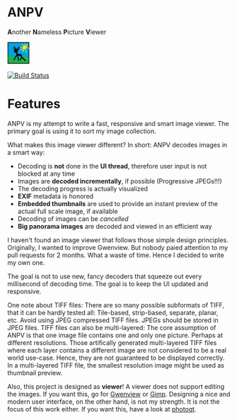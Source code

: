 # ANPV

**A**nother **N**ameless **P**icture **V**iewer

<img src="images/ANPV.png" height="50" alt="ANPV Icon">

[![Build Status](https://dev.azure.com/tommbrt/tommbrt/_apis/build/status/derselbst.ANPV?branchName=master)](https://dev.azure.com/tommbrt/tommbrt/_build/latest?definitionId=7&branchName=master)


# Features

ANPV is my attempt to write a fast, responsive and smart image viewer. The primary goal is using it to sort my image collection.

What makes this image viewer different? In short: ANPV decodes images in a smart way:

* Decoding is **not** done in the **UI thread**, therefore user input is not blocked at any time
* Images are **decoded incrementally**, if possible (Progressive JPEGs!!!)
* The decoding progress is actually visualized
* **EXIF** metadata is honored
* **Embedded thumbnails** are used to provide an instant preview of the actual full scale image, if available
* Decoding of images can be *cancelled*
* **Big panorama images** are decoded and viewed in an efficient way

I haven't found an image viewer that follows those simple design principles. Originally, I wanted to improve Gwenview. But nobody paied attention to my pull requests for 2 months. What a waste of time. Hence I decided to write my own one.

The goal is not to use new, fancy decoders that squeeze out every millisecond of decoding time. The goal is to keep the UI updated and responsive.

One note about TIFF files: There are so many possible subformats of TIFF, that it can be hardly tested all: Tile-based, strip-based, separate, planar, etc. Avoid using JPEG compressed TIFF files. JPEGs should be stored in JPEG files. TIFF files can also be multi-layered: The core assumption of ANPV is that one image file contains one and only one picture. Perhaps at different resolutions. Those artifically generated multi-layered TIFF files where each layer contains a different image are not considered to be a real world use-case. Hence, they are not guaranteed to be displayed correctly. In a multi-layered TIFF file, the smallest resolution image might be used as thumbnail preview.

Also, this project is designed as **viewer**! A viewer does not support editing the images. If you want this, go for [Gwenview](https://userbase.kde.org/Gwenview) or [Gimp](https://www.gimp.org/). Designing a nice and modern user interface, on the other hand, is not my strength. It is not the focus of this work either. If you want this, have a look at [photoqt](https://photoqt.org/).
